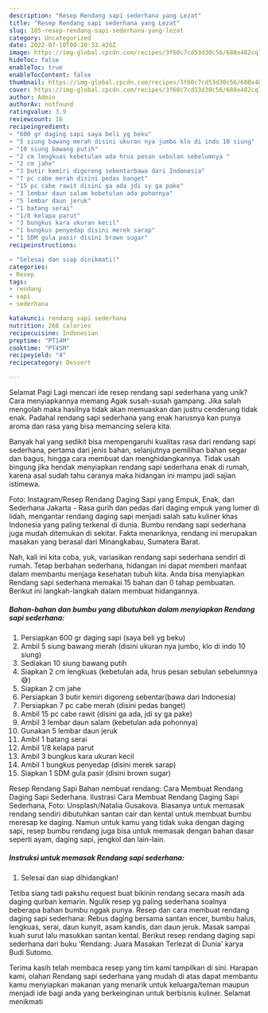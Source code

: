 ```yaml
---
description: "Resep Rendang sapi sederhana yang Lezat"
title: "Resep Rendang sapi sederhana yang Lezat"
slug: 185-resep-rendang-sapi-sederhana-yang-lezat
category: Uncategorized
date: 2022-07-10T00:20:33.426Z
image: https://img-global.cpcdn.com/recipes/3f60c7cd53d30c56/680x482cq70/rendang-sapi-sederhana-foto-resep-utama.jpg
hideToc: false
enableToc: true
enableTocContent: false
thumbnail: https://img-global.cpcdn.com/recipes/3f60c7cd53d30c56/680x482cq70/rendang-sapi-sederhana-foto-resep-utama.jpg
cover: https://img-global.cpcdn.com/recipes/3f60c7cd53d30c56/680x482cq70/rendang-sapi-sederhana-foto-resep-utama.jpg
author: Admin
authorAv: notfound
ratingvalue: 3.9
reviewcount: 16
recipeingredient:
- "600 gr daging sapi saya beli yg beku"
- "5 siung bawang merah disini ukuran nya jumbo klo di indo 10 siung"
- "10 siung bawang putih"
- "2 cm lengkuas kebetulan ada hrus pesan sebulan sebelumnya "
- "2 cm jahe"
- "3 butir kemiri digoreng sebentarbawa dari Indonesia"
- "7 pc cabe merah disini pedas banget"
- "15 pc cabe rawit disini ga ada jdi sy ga pake"
- "3 lembar daun salam kebetulan ada pohonnya"
- "5 lembar daun jeruk"
- "1 batang serai"
- "1/8 kelapa parut"
- "3 bungkus kara ukuran kecil"
- "1 bungkus penyedap disini merek sarap"
- "1 SDM gula pasir disini brown sugar"
recipeinstructions:

- "Selesai dan siap dinikmati!"
categories:
- Resep
tags:
- rendang
- sapi
- sederhana

katakunci: rendang sapi sederhana 
nutrition: 268 calories
recipecuisine: Indonesian
preptime: "PT14M"
cooktime: "PT45M"
recipeyield: "4"
recipecategory: Dessert

---
```



Selamat Pagi Lagi mencari ide resep rendang sapi sederhana yang unik? Cara menyiapkannya memang Agak susah-susah gampang. Jika salah mengolah maka hasilnya tidak akan memuaskan dan justru cenderung tidak enak. Padahal rendang sapi sederhana yang enak harusnya kan punya aroma dan rasa yang bisa memancing selera kita.


Banyak hal yang sedikit bisa mempengaruhi kualitas rasa dari rendang sapi sederhana, pertama dari jenis bahan, selanjutnya pemilihan bahan segar dan bagus, hingga cara membuat dan menghidangkannya. Tidak usah bingung jika hendak menyiapkan rendang sapi sederhana enak di rumah, karena asal sudah tahu caranya maka hidangan ini mampu jadi sajian istimewa.

Foto: Instagram/Resep Rendang Daging Sapi yang Empuk, Enak, dan Sederhana Jakarta - Rasa gurih dan pedas dari daging empuk yang lumer di lidah, mengantar rendang daging sapi menjadi salah satu kuliner khas Indonesia yang paling terkenal di dunia. Bumbu rendang sapi sederhana juga mudah ditemukan di sekitar. Fakta menariknya, rendang ini merupakan masakan yang berasal dari Minangkabau, Sumatera Barat.


Nah, kali ini kita coba, yuk, variasikan rendang sapi sederhana sendiri di rumah. Tetap berbahan sederhana, hidangan ini dapat memberi manfaat dalam membantu menjaga kesehatan tubuh kita. Anda bisa menyiapkan Rendang sapi sederhana memakai 15 bahan dan 0 tahap pembuatan. Berikut ini langkah-langkah dalam membuat hidangannya.

<!--inarticleads1-->

##### Bahan-bahan dan bumbu yang dibutuhkan dalam menyiapkan Rendang sapi sederhana:

1. Persiapkan 600 gr daging sapi (saya beli yg beku)
1. Ambil 5 siung bawang merah (disini ukuran nya jumbo, klo di indo 10 siung)
1. Sediakan 10 siung bawang putih
1. Siapkan 2 cm lengkuas (kebetulan ada, hrus pesan sebulan sebelumnya 😅)
1. Siapkan 2 cm jahe
1. Persiapkan 3 butir kemiri digoreng sebentar(bawa dari Indonesia)
1. Persiapkan 7 pc cabe merah (disini pedas banget)
1. Ambil 15 pc cabe rawit (disini ga ada, jdi sy ga pake)
1. Ambil 3 lembar daun salam (kebetulan ada pohonnya)
1. Gunakan 5 lembar daun jeruk
1. Ambil 1 batang serai
1. Ambil 1/8 kelapa parut
1. Ambil 3 bungkus kara ukuran kecil
1. Ambil 1 bungkus penyedap (disini merek sarap)
1. Siapkan 1 SDM gula pasir (disini brown sugar)


Resep Rendang Sapi Bahan nembuat rendang: Cara Membuat Rendang Daging Sapi Sederhana. Ilustrasi Cara Membuat Rendang Daging Sapi Sederhana, Foto: Unsplash/Natalia Gusakova. Biasanya untuk memasak rendang sendiri dibutuhkan santan cair dan kental untuk membuat bumbu meresap ke daging. Namun untuk kamu yang tidak suka dengan daging sapi, resep bumbu rendang juga bisa untuk memasak dengan bahan dasar seperti ayam, daging sapi, jengkol dan lain-lain. 

<!--inarticleads2-->

##### Instruksi untuk memasak Rendang sapi sederhana:


1. Selesai dan siap dihidangkan!

Tetiba siang tadi pakshu request buat bikinin rendang secara masih ada daging qurban kemarin. Ngulik resep yg paling sederhana soalnya beberapa bahan bumbu nggak punya. Resep dan cara membuat rendang daging sapi sederhana: Rebus daging bersama santan encer, bumbu halus, lengkuas, serai, daun kunyit, asam kandis, dan daun jeruk. Masak sampai kuah surut lalu masukkan santan kental. Berikut resep rendang daging sapi sederhana dari buku &#39;Rendang: Juara Masakan Terlezat di Dunia&#39; karya Budi Sutomo. 

Terima kasih telah membaca resep yang tim kami tampilkan di sini. Harapan kami, olahan Rendang sapi sederhana yang mudah di atas dapat membantu kamu menyiapkan makanan yang menarik untuk keluarga/teman maupun menjadi ide bagi anda yang berkeinginan untuk berbisnis kuliner. Selamat menikmati
